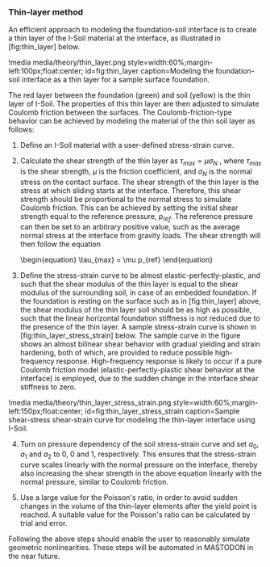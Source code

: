 ### Thin-layer method

An efficient approach to modeling the foundation-soil interface is to create a thin layer of the
I-Soil material at the interface, as illustrated in [fig:thin_layer] below.

!media media/theory/thin_layer.png
       style=width:60%;margin-left:100px;float:center;
       id=fig:thin_layer
       caption=Modeling the foundation-soil interface as a thin layer for a sample surface foundation.

The red layer between the foundation (green) and soil (yellow) is the thin layer of I-Soil. The
properties of this thin layer are then adjusted to simulate Coulomb friction between the
surfaces. The Coulomb-friction-type behavior can be achieved by modeling the material of the thin
soil layer as follows:

1. Define an I-Soil material with a user-defined stress-strain curve.

2. Calculate the shear strength of the thin layer as $\tau_{max}=\mu \sigma_N$ , where $\tau_{max}$
   is the shear strength, $\mu$ is the friction coefficient, and $\sigma_N$ is the normal stress on
   the contact surface. The shear strength of the thin layer is the stress at which sliding starts at
   the interface. Therefore, this shear strength should be proportional to the normal stress to
   simulate Coulomb friction. This can be achieved by setting the initial shear strength equal to the
   reference pressure, $p_{ref}$. The reference pressure can then be set to an arbitrary positive
   value, such as the average normal stress at the interface from gravity loads. The shear strength
   will then follow the equation

   \begin{equation}
   \tau_{max} = \mu p_{ref}
   \end{equation}

3. Define the stress-strain curve to be almost elastic-perfectly-plastic, and such that the shear
   modulus of the thin layer is equal to the shear modulus of the surrounding soil, in case of an
   embedded foundation. If the foundation is resting on the surface such as in [fig:thin_layer]
   above, the shear modulus of the thin layer soil should be as high as possible, such that the
   linear horizontal foundation stiffness is not reduced due to the presence of the thin layer. A
   sample stress-strain curve is shown in [fig:thin_layer_stress_strain] below. The sample curve in
   the figure shows an almost bilinear shear behavior with gradual yielding and strain hardening,
   both of which, are provided to reduce possible high-frequency response. High-frequency response is
   likely to occur if a pure Coulomb friction model (elastic-perfectly-plastic shear behavior at the
   interface) is employed, due to the sudden change in the interface shear stiffness to zero.

!media media/theory/thin_layer_stress_strain.png
       style=width:60%;margin-left:150px;float:center;
       id=fig:thin_layer_stress_strain
       caption=Sample shear-stress shear-strain curve for modeling the thin-layer interface using I-Soil.

4. Turn on pressure dependency of the soil stress-strain curve and set $a_0$, $a_1$ and $a_2$ to 0, 0
   and 1, respectively. This ensures that the stress-strain curve scales linearly with the normal
   pressure on the interface, thereby also increasing the shear strength in the above equation
   linearly with the normal pressure, similar to Coulomb friction.

5. Use a large value for the Poisson's ratio, in order to avoid sudden changes in the volume of the
   thin-layer elements after the yield point is reached. A suitable value for the Poisson's ratio can
   be calculated by trial and error.

Following the above steps should enable the user to reasonably simulate geometric
nonlinearities. These steps will be automated in MASTODON in the near future.
